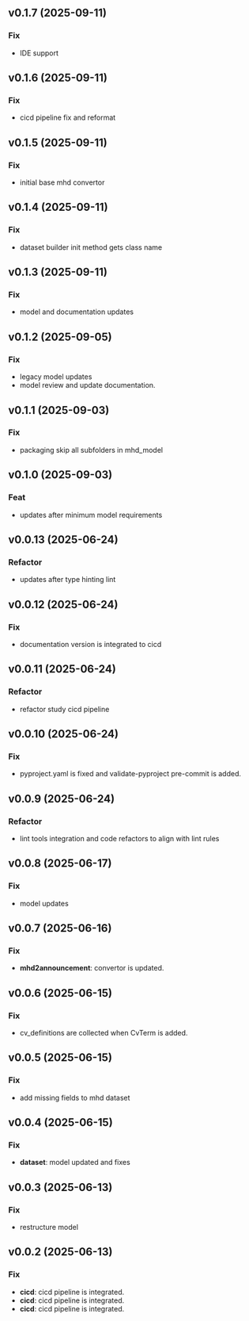 ## v0.1.7 (2025-09-11)

### Fix

- IDE support

## v0.1.6 (2025-09-11)

### Fix

- cicd pipeline fix and reformat

## v0.1.5 (2025-09-11)

### Fix

- initial base mhd convertor

## v0.1.4 (2025-09-11)

### Fix

- dataset builder init method gets class name

## v0.1.3 (2025-09-11)

### Fix

- model and documentation updates

## v0.1.2 (2025-09-05)

### Fix

- legacy model updates
- model review and update documentation.

## v0.1.1 (2025-09-03)

### Fix

- packaging skip all subfolders in mhd_model

## v0.1.0 (2025-09-03)

### Feat

- updates after minimum model requirements

## v0.0.13 (2025-06-24)

### Refactor

- updates after type hinting lint

## v0.0.12 (2025-06-24)

### Fix

- documentation version is integrated to cicd

## v0.0.11 (2025-06-24)

### Refactor

- refactor study cicd pipeline

## v0.0.10 (2025-06-24)

### Fix

- pyproject.yaml is fixed and validate-pyproject pre-commit is added.

## v0.0.9 (2025-06-24)

### Refactor

- lint tools integration and code refactors to align with lint rules

## v0.0.8 (2025-06-17)

### Fix

- model updates

## v0.0.7 (2025-06-16)

### Fix

- **mhd2announcement**: convertor is updated.

## v0.0.6 (2025-06-15)

### Fix

- cv_definitions are collected when CvTerm is added.

## v0.0.5 (2025-06-15)

### Fix

- add missing fields to mhd dataset

## v0.0.4 (2025-06-15)

### Fix

- **dataset**: model updated and fixes

## v0.0.3 (2025-06-13)

### Fix

- restructure model

## v0.0.2 (2025-06-13)

### Fix

- **cicd**: cicd pipeline is integrated.
- **cicd**: cicd pipeline is integrated.
- **cicd**: cicd pipeline is integrated.
